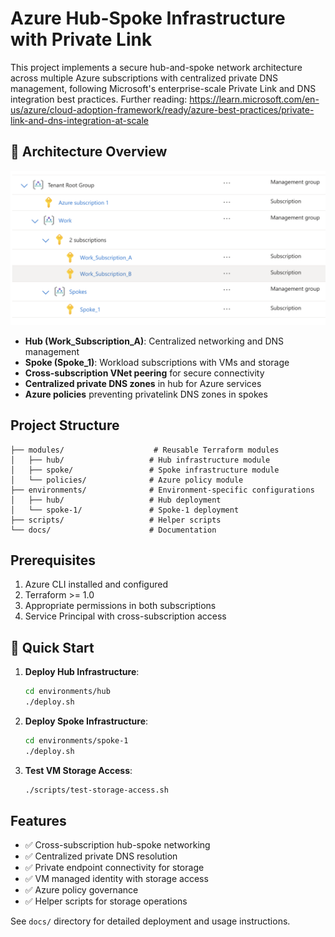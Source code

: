 # Azure Hub-Spoke Infrastructure with Private Link

This project implements a secure hub-and-spoke network architecture across multiple Azure subscriptions with centralized private DNS management, following Microsoft's enterprise-scale Private Link and DNS integration best practices.
Further reading: https://learn.microsoft.com/en-us/azure/cloud-adoption-framework/ready/azure-best-practices/private-link-and-dns-integration-at-scale
## 🧠 Architecture Overview

![Subscription Structure](docs/images/subscriptions.png)

- **Hub (Work_Subscription_A)**: Centralized networking and DNS management
- **Spoke (Spoke_1)**: Workload subscriptions with VMs and storage
- **Cross-subscription VNet peering** for secure connectivity
- **Centralized private DNS zones** in hub for Azure services
- **Azure policies** preventing privatelink DNS zones in spokes

## Project Structure

```
├── modules/                    # Reusable Terraform modules
│   ├── hub/                   # Hub infrastructure module
│   ├── spoke/                 # Spoke infrastructure module
│   └── policies/              # Azure policy module
├── environments/              # Environment-specific configurations
│   ├── hub/                   # Hub deployment
│   └── spoke-1/               # Spoke-1 deployment
├── scripts/                   # Helper scripts
└── docs/                      # Documentation
```

## Prerequisites

1. Azure CLI installed and configured
2. Terraform >= 1.0
3. Appropriate permissions in both subscriptions
4. Service Principal with cross-subscription access

##  🚀 Quick Start

1. **Deploy Hub Infrastructure**:
   ```bash
   cd environments/hub
   ./deploy.sh
   ```

2. **Deploy Spoke Infrastructure**:
   ```bash
   cd environments/spoke-1
   ./deploy.sh
   ```

3. **Test VM Storage Access**:
   ```bash
   ./scripts/test-storage-access.sh
   ```

## Features

- ✅ Cross-subscription hub-spoke networking
- ✅ Centralized private DNS resolution
- ✅ Private endpoint connectivity for storage
- ✅ VM managed identity with storage access
- ✅ Azure policy governance
- ✅ Helper scripts for storage operations

See `docs/` directory for detailed deployment and usage instructions.